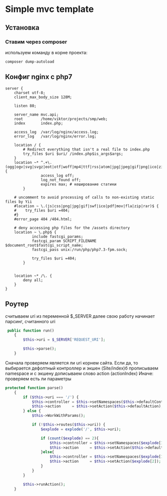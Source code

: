 Simple mvc template
============================

Установка
---------
### Ставим через composer

используем команду в корне проекта:

~~~
composer dump-autoload
~~~


Конфиг nginx c php7
-------------------
```nginx
server {
    charset utf-8;
    client_max_body_size 128M;

    listen 80;

    server_name mvc.api;
    root        /home/viktor/projects/smp/web;
    index       index.php;

    access_log  /var/log/nginx/access.log;
    error_log   /var/log/nginx/error.log;

    location / {
        # Redirect everything that isn't a real file to index.php
        try_files $uri $uri/ /index.php$is_args$args;
    }
    location ~* ^.+\.(ogg|ogv|svg|svgz|eot|otf|woff|mp4|ttf|rss|atom|jpg|jpeg|gif|png|ico|zip|tgz|gz|rar|bz2|doc|xls|exe|ppt|tar|mid|midi|wav|bmp|rtf)$ {
                access_log off;
                log_not_found off;
                expires max; # кеширование статики
        }

    # uncomment to avoid processing of calls to non-existing static files by Yii
    #location ~ \.(js|css|png|jpg|gif|swf|ico|pdf|mov|fla|zip|rar)$ {
    #    try_files $uri =404;
    #}
    #error_page 404 /404.html;

    # deny accessing php files for the /assets directory
    location ~ \.php$ {
            include fastcgi_params;
            fastcgi_param SCRIPT_FILENAME $document_root$fastcgi_script_name;
            fastcgi_pass unix:/run/php/php7.3-fpm.sock;

            try_files $uri =404;
        }


    location ~* /\. {
        deny all;
    }
}
```

Роутер
-------------------

считываем uri из переменной $_SERVER
далее свою работу начинает парсинг, считанного uri
```php
 public function run()
    {
        $this->uri = $_SERVER['REQUEST_URI'];

        $this->parse();
    }
```

Сначала проверяем является ли uri корнем сайта.
Если да, то выбирается дефолтный контроллер и экшен (Site/index)б прописываем namespace и с экшену дописываем слово action (actionIndex)
Иначе:
проверяем есть ли параметры
```php
protected function parse()
    {
        if ($this->uri === '/') {
            $this->controller = $this->setNamespaces($this->defaultController);
            $this->action     = $this->setAction($this->defaultAction);
        } else {
            $this->WorkWithParams();

            if (!$this->routes($this->uri)) {
                $explode = explode('/', $this->uri);

                if (count($explode) == 2){
                    $this->controller = $this->setNamespaces($explode[1]);
                    $this->action     = $this->setAction($this->defaultAction);
                }else{
                    $this->controller = $this->setNamespaces($explode[1]);
                    $this->action     = $this->setAction($explode[2]);
                }
            }
        }

        $this->runAction();
    }
```